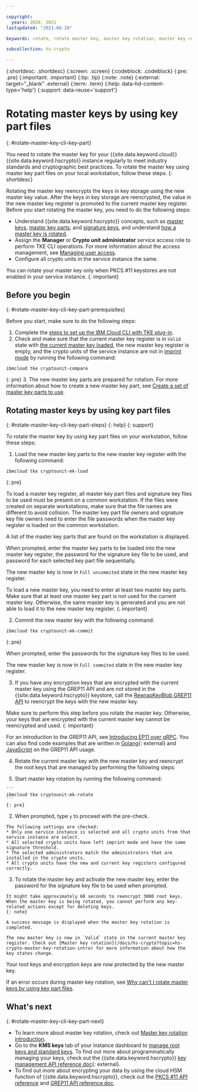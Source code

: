 ```yaml
---

copyright:
  years: 2020, 2021
lastupdated: "2021-06-28"

keywords: rotate, rotate master key, master key rotation, master key rolling, rewrap root key, reencrypt root key

subcollection: hs-crypto

---
```


{:shortdesc: .shortdesc}
{:screen: .screen}
{:codeblock: .codeblock}
{:pre: .pre}
{:important: .important}
{:tip: .tip}
{:note: .note}
{:external: target="_blank" .external}
{:term: .term}
{:help: data-hd-content-type='help'}
{:support: data-reuse='support'}


# Rotating master keys by using key part files
{: #rotate-master-key-cli-key-part}

You need to rotate the master key for your {{site.data.keyword.cloud}} {{site.data.keyword.hscrypto}} instance regularly to meet industry standards and cryptographic best practices. To rotate the master key using master key part files on your local workstation, follow these steps.
{: shortdesc}

Rotating the master key reencrypts the keys in key storage using the new master key value. After the keys in key storage are reencrypted, the value in the new master key register is promoted to the current master key register. Before you start rotating the master key, you need to do the following steps:

- Understand {{site.data.keyword.hscrypto}} concepts, such as [master keys](/docs/hs-crypto?topic=hs-crypto-understand-concepts#master-key-concept), [master key parts](/docs/hs-crypto?topic=hs-crypto-understand-concepts#master-key-part-concept), and [signature keys](/docs/hs-crypto?topic=hs-crypto-understand-concepts#signature-key-concept), and understand [how a master key is rotated](/docs/hs-crypto?topic=hs-crypto-master-key-rotation-intro).
- Assign the **Manager** or **Crypto unit administrator** service access role to perform TKE CLI operations. For more information about the access management, see [Managing user access](/docs/hs-crypto?topic=hs-crypto-manage-access).
- Configure all crypto units in the service instance the same.

You can rotate your master key only when PKCS #11 keystores are not enabled in your service instance.
{: important}

## Before you begin
{: #rotate-master-key-cli-key-part-prerequisites}

Before you start, make sure to do the following steps:

1. Complete the [steps to set up the IBM Cloud CLI with TKE plug-in](/docs/hs-crypto?topic=hs-crypto-initialize-hsm-prerequisite).
2. Check and make sure that the current master key register is in `Valid` state with [the current master key loaded](/docs/hs-crypto?topic=hs-crypto-initialize-hsm#load-master-keys), the new master key register is empty, and the crypto units of the service instance are not in [imprint mode](/docs/hs-crypto?topic=hs-crypto-understand-concepts#imprint-mode-concept) by running the following command:

  ```
  ibmcloud tke cryptounit-compare
  ```
  {: pre}
3. The new master key parts are prepared for rotation. For more information about how to create a new master key part, see [Create a set of master key parts to use](/docs/hs-crypto?topic=hs-crypto-initialize-hsm#step4-create-master-key).

## Rotating master keys by using key part files
{: #rotate-master-key-cli-key-part-steps}
{: help}
{: support}

To rotate the master key by using key part files on your workstation, follow these steps:

1. Load the new master key parts to the new master key register with the following command:

  ```
  ibmcloud tke cryptounit-mk-load
  ```
  {: pre}

  To load a master key register, all master key part files and signature key files to be used must be present on a common workstation. If the files were created on separate workstations, make sure that the file names are different to avoid collision. The master key part file owners and signature key file owners need to enter the file passwords when the master key register is loaded on the common workstation.

  A list of the master key parts that are found on the workstation is displayed.

  When prompted, enter the master key parts to be loaded into the new master key register, the password for the signature key file to be used, and password for each selected key part file sequentially.

  The new master key is now in `Full uncommited` state in the new master key register.

  To load a new master key, you need to enter at least two master key parts. Make sure that at least one master key part is not used for the current master key. Otherwise, the same master key is generated and you are not able to load it to the new master key register.
  {: important}

2. Commit the new master key with the following command:

  ```
  ibmcloud tke cryptounit-mk-commit
  ```
  {: pre}

  When prompted, enter the passwords for the signature key files to be used.

  The new master key is now in `Full commited` state in the new master key register.

3. If you have any encryption keys that are encrypted with the current master key using the GREP11 API and are not stored in the {{site.data.keyword.hscrypto}} keystore, call the [RewrapKeyBlob GREP11 API](/docs/hs-crypto?topic=hs-crypto-grep11-api-ref#grep11-rewrapKeyBlob) to reencrypt the keys with the new master key.

  Make sure to perform this step before you rotate the master key. Otherwise, your keys that are encrypted with the current master key cannot be reencrypted and used.
  {: important}

  For an introduction to the GREP11 API, see [Introducing EP11 over gRPC](/docs/hs-crypto?topic=hs-crypto-grep11_intro). You can also find code examples that are written in [Golang](https://github.com/IBM-Cloud/hpcs-grep11-go){: external} and [JavaScript](https://github.com/IBM-Cloud/hpcs-grep11-js) on the GREP11 API usage.

4. Rotate the current master key with the new master key and reencrypt the root keys that are managed by performing the following steps:

  1. Start master key rotation by running the following command:

    ```
    ibmcloud tke cryptounit-mk-rotate
    ```
    {: pre}

  2. When prompted, type `y` to proceed with the pre-check.

    The following settings are checked:
    * Only one service instance is selected and all crypto units from that service instance are select.
    * All selected crypto units have left imprint mode and have the same signature threshold.
    * The selected administrators match the administrators that are installed in the crypto units.
    * All crypto units have the new and current key registers configured correctly.

  3. To rotate the master key and activate the new master key, enter the password for the signature key file to be used when prompted.

    It might take approximately 60 seconds to reencrypt 3000 root keys. When the master key is being rotated, you cannot perform any key-related actions except for deleting keys.
    {: note}

    A success message is displayed when the master key rotation is completed.

    The new master key is now in `Valid` state in the current master key register. Check out [Master key rotation](/docs/hs-crypto?topic=hs-crypto-master-key-rotation-intro) for more information about how the key states change.

Your root keys and encryption keys are now protected by the new master key.

If an error occurs during master key rotation, see [Why can't I rotate master keys by using key part files](/docs/hs-crypto?topic=hs-crypto-troubleshoot-master-key-rotation-key-part-files).

## What's next
{: #rotate-master-key-cli-key-part-next}

- To learn more about master key rotation, check out [Master key rotation introduction](/docs/hs-crypto?topic=hs-crypto-master-key-rotation-intro).
- Go to the **KMS keys** tab of your instance dashboard to [manage root keys and standard keys](/docs/hs-crypto?topic=hs-crypto-get-started#manage-keys). To find out more about programmatically managing your keys, check out the {{site.data.keyword.hscrypto}} [key management API reference doc](https://{DomainName}/apidocs/hs-crypto){: external}.
- To find out more about encrypting your data by using the cloud HSM function of {{site.data.keyword.hscrypto}}, check out the [PKCS #11 API reference](/docs/hs-crypto?topic=hs-crypto-pkcs11-api-ref) and [GREP11 API reference doc](/docs/hs-crypto?topic=hs-crypto-grep11-api-ref).

